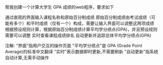 帮我创建一个计算大学生 GPA 成绩的web程序，要求如下

通过直观的界面输入课程名称和原始百分制成绩
原始百分制成绩由考试成绩（可能有多个）和平时成绩（仅有一个）构成，需要让输入界面可以调整这两项成绩
根据预设规则计算，根据原始百分制成绩计算平均学分绩点(GPA)，并且预设规则需要可以调整
实时查看课程成绩排名
自动更新并追踪总体平均学分绩点(GPA)

注解:
"界面"指用户交互的操作页面
"平均学分绩点"是 GPA (Grade Point Average)的标准中文翻译
"实时"表示数据即时更新,不需要刷新
"自动更新"指系统自动计算,无需手动操作
